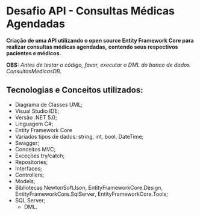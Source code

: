 # Desafio API - Consultas Médicas Agendadas
**Criação de uma API utilizando o open source Entity Framework Core para realizar consultas médicas agendadas,**
**contendo seus respectivos pacientes e médicos.**

**OBS:** _Antes de testar o código, favor, executar o DML do banco de dados ConsultasMedicasDB._

## Tecnologias e Conceitos utilizados:

- Diagrama de Classes UML;
- Visual Studio IDE;
- Versão .NET 5.0;
- Linguagem C#;
- Entity Framework Core 
- Variados tipos de dados: string, int, bool, DateTime;
- Swagger;
- Conceitos MVC;
- Exceções try/catch;
- Repositories;
- Interfaces;
- Controllers;
- Models;
- Bibliotecas NewtonSoftJson, EntityFrameworkCore.Design, EntityFrameworkCore.SqlServer, EntityFrameworkCore.Tools;
- SQL Server;
  - DML.
